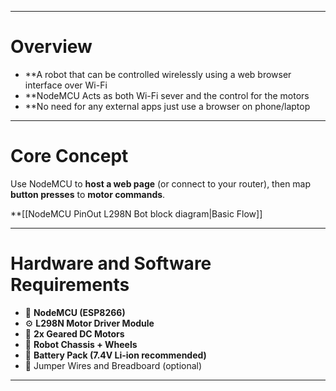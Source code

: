 
---
# Overview

- **A robot that can be controlled wirelessly using a web browser interface over Wi-Fi
- **NodeMCU Acts as both Wi-Fi sever and the control for the motors
- **No need for any external apps just use a browser on phone/laptop

---

# Core Concept

Use NodeMCU to **host a web page** (or connect to your router), then map **button presses** to **motor commands**.

**[[NodeMCU PinOut L298N Bot block diagram|Basic Flow]]

---
# Hardware and Software Requirements

- 🧠 **NodeMCU (ESP8266)**
- ⚙️ **L298N Motor Driver Module**
- 🔋 **2x Geared DC Motors**
- 🚗 **Robot Chassis + Wheels**
- 🔋 **Battery Pack (7.4V Li-ion recommended)**
- 🧵 Jumper Wires and Breadboard (optional)

---
